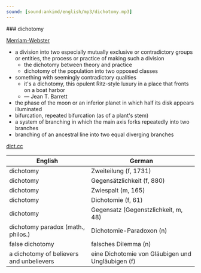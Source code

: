 ```yaml
---
sound: [sound:ankimd/english/mp3/dichotomy.mp3]
---
```


\### dichotomy

[Merriam-Webster](https://www.merriam-webster.com/dictionary/dichotomy)

- a division into two especially mutually exclusive or contradictory groups or entities, the process or practice of making such a division
    - the dichotomy between theory and practice
    - dichotomy of the population into two opposed classes
- something with seemingly contradictory qualities
    - it's a dichotomy, this opulent Ritz-style luxury in a place that fronts on a boat harbor
    - — Jean T. Barrett
- the phase of the moon or an inferior planet in which half its disk appears illuminated
- bifurcation, repeated bifurcation (as of a plant's stem)
- a system of branching in which the main axis forks repeatedly into two branches
- branching of an ancestral line into two equal diverging branches

[dict.cc](https://www.dict.cc/dichotomy)

| English        | German       |
| -------------- | ------------ |
| dichotomy | Zweiteilung (f, 1731) |
| dichotomy | Gegensätzlichkeit (f, 880) |
| dichotomy | Zwiespalt (m, 165) |
| dichotomy | Dichotomie (f, 61) |
| dichotomy | Gegensatz (Gegenstzlichkeit, m, 48) |
| dichotomy paradox (math., philos.) | Dichotomie-Paradoxon (n) |
| false dichotomy | falsches Dilemma (n) |
| a dichotomy of believers and unbelievers | eine Dichotomie von Gläubigen und Ungläubigen (f) |

